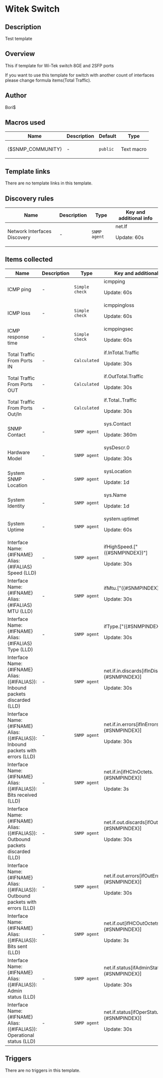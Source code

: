 # Witek Switch

## Description

Test template

## Overview

This if template for Wi-Tek switch 8GE and 2SFP ports


If you want to use this template for switch with another count of interfaces please change formula items(Total Traffic).



## Author

Bori$

## Macros used

|Name|Description|Default|Type|
|----|-----------|-------|----|
|{$SNMP_COMMUNITY}|<p>-</p>|`public`|Text macro|
## Template links

There are no template links in this template.

## Discovery rules

|Name|Description|Type|Key and additional info|
|----|-----------|----|----|
|Network Interfaces Discovery|<p>-</p>|`SNMP agent`|net.If<p>Update: 60s</p>|
## Items collected

|Name|Description|Type|Key and additional info|
|----|-----------|----|----|
|ICMP ping|<p>-</p>|`Simple check`|icmpping<p>Update: 60s</p>|
|ICMP loss|<p>-</p>|`Simple check`|icmppingloss<p>Update: 60s</p>|
|ICMP response time|<p>-</p>|`Simple check`|icmppingsec<p>Update: 60s</p>|
|Total Traffic From Ports IN|<p>-</p>|`Calculated`|if.InTotal.Traffic<p>Update: 30s</p>|
|Total Traffic From Ports OUT|<p>-</p>|`Calculated`|if.OutTotal.Traffic<p>Update: 30s</p>|
|Total Traffic From Ports Out/In|<p>-</p>|`Calculated`|if.Total..Traffic<p>Update: 30s</p>|
|SNMP Contact|<p>-</p>|`SNMP agent`|sys.Contact<p>Update: 360m</p>|
|Hardware Model|<p>-</p>|`SNMP agent`|sysDescr.0<p>Update: 30s</p>|
|System SNMP Location|<p>-</p>|`SNMP agent`|sysLocation<p>Update: 1d</p>|
|System Identity|<p>-</p>|`SNMP agent`|sys.Name<p>Update: 1d</p>|
|System Uptime|<p>-</p>|`SNMP agent`|system.uptimet<p>Update: 60s</p>|
|Interface Name:{#IFNAME} Alias:{#IFALIAS} Speed (LLD)|<p>-</p>|`SNMP agent`|ifHighSpeed.["({#SNMPINDEX})"]<p>Update: 30s</p>|
|Interface Name:{#IFNAME} Alias:{#IFALIAS}  MTU (LLD)|<p>-</p>|`SNMP agent`|ifMtu.["({#SNMPINDEX})"]<p>Update: 30s</p>|
|Interface Name:{#IFNAME} Alias:{#IFALIAS} Type (LLD)|<p>-</p>|`SNMP agent`|ifType.["({#SNMPINDEX})"]<p>Update: 30s</p>|
|Interface Name:{#IFNAME} Alias:({#IFALIAS}): Inbound packets discarded (LLD)|<p>-</p>|`SNMP agent`|net.if.in.discards[ifInDiscards.{#SNMPINDEX}]<p>Update: 30s</p>|
|Interface Name:{#IFNAME} Alias:({#IFALIAS}): Inbound packets with errors (LLD)|<p>-</p>|`SNMP agent`|net.if.in.errors[ifInErrors.{#SNMPINDEX}]<p>Update: 30s</p>|
|Interface Name:{#IFNAME} Alias:({#IFALIAS}): Bits received (LLD)|<p>-</p>|`SNMP agent`|net.if.in[ifHCInOctets.{#SNMPINDEX}]<p>Update: 3s</p>|
|Interface Name:{#IFNAME} Alias:({#IFALIAS}): Outbound packets discarded (LLD)|<p>-</p>|`SNMP agent`|net.if.out.discards[ifOutDiscards.{#SNMPINDEX}]<p>Update: 30s</p>|
|Interface Name:{#IFNAME} Alias:({#IFALIAS}): Outbound packets with errors (LLD)|<p>-</p>|`SNMP agent`|net.if.out.errors[ifOutErrors.{#SNMPINDEX}]<p>Update: 30s</p>|
|Interface Name:{#IFNAME} Alias:({#IFALIAS}): Bits sent (LLD)|<p>-</p>|`SNMP agent`|net.if.out[ifHCOutOctets.{#SNMPINDEX}]<p>Update: 3s</p>|
|Interface Name:{#IFNAME} Alias:({#IFALIAS}): Admin status (LLD)|<p>-</p>|`SNMP agent`|net.if.status[ifAdminStatus.{#SNMPINDEX}]<p>Update: 30s</p>|
|Interface Name:{#IFNAME} Alias:({#IFALIAS}): Operational status (LLD)|<p>-</p>|`SNMP agent`|net.if.status[ifOperStatus.{#SNMPINDEX}]<p>Update: 30s</p>|
## Triggers

There are no triggers in this template.


